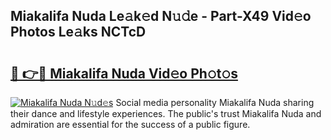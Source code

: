## Miakalifa Nuda Le𝚊k𝚎d N𝚞𝚍e - Part-X49 Vid𝚎o Photos Le𝚊ks NCTcD

# <h2><a href="http://fbetigu.evod.top/?m=Miakalifa+Nuda">🔗 👉🔴 Miakalifa Nuda Vid𝚎o Ph𝚘t𝚘s</a></h2>

[![Miakalifa Nuda N𝚞d𝚎s](https://i.imgur.com/8V9OHl7.gif)](http://fbetigu.evod.top/?m=Miakalifa+Nuda)
Social media personality Miakalifa Nuda sharing their dance and lifestyle experiences. The public's trust Miakalifa Nuda and admiration are essential for the success of a public figure. 
